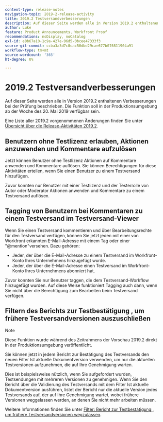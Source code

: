 ```yaml
---
content-type: release-notes
navigation-topic: 2019-2-release-activity
title: 2019.2 Testversandverbesserungen
description: Auf dieser Seite werden alle in Version 2019.2 enthaltenen Verbesserungen bei der Prüfung beschrieben. Die Funktion soll in der Produktionsumgebung ab der Woche des 20. Mai 2019 verfügbar sein.
author: Luke
feature: Product Announcements, Workfront Proof
recommendations: noDisplay, noCatalog
exl-id: e8b67a10-1c9a-427e-96d5-0bcee47333f3
source-git-commit: ccba3a3d7c0cac50dbd29cae677b076811904a91
workflow-type: tm+mt
source-wordcount: '365'
ht-degree: 0%

---
```


# 2019.2 Testversandverbesserungen

Auf dieser Seite werden alle in Version 2019.2 enthaltenen Verbesserungen bei der Prüfung beschrieben. Die Funktion soll in der Produktionsumgebung ab der Woche des 20. Mai 2019 verfügbar sein.

Eine Liste aller 2019.2 vorgenommenen Änderungen finden Sie unter [Übersicht über die Release-Aktivitäten 2019.2](../../../../product-announcements/product-releases/quarterly-release-archive/2019.2-release-activity/2019.2-release-activity-overview.md).

## Benutzern ohne Testlizenz erlauben, Aktionen anzuwenden und Kommentare aufzulösen

Jetzt können Benutzer ohne Testlizenz Aktionen auf Kommentare anwenden und Kommentare auflösen. Sie können Berechtigungen für diese Aktivitäten erteilen, wenn Sie einen Benutzer zu einem Testversand hinzufügen.

Zuvor konnten nur Benutzer mit einer Testlizenz und der Testerrolle von Autor oder Moderator Aktionen anwenden und Kommentare zu einem Testversand auflösen.

## Tagging von Benutzern bei Kommentaren zu einem Testversand im Testversand-Viewer

Wenn Sie einen Testversand kommentieren und über Bearbeitungsrechte für den Testversand verfügen, können Sie jetzt jeden mit einer von Workfront erkannten E-Mail-Adresse mit einem Tag oder einer &quot;@mention&quot;versehen. Dazu gehören:

* Jeder, der über die E-Mail-Adresse zu einem Testversand im Workfront-Konto Ihres Unternehmens hinzugefügt wurde.
* Jeder, der über die E-Mail-Adresse einen Testversand im Workfront-Konto Ihres Unternehmens abonniert hat.

Zuvor konnten Sie nur Benutzer taggen, die dem Testversand-Workflow hinzugefügt wurden. Auf diese Weise funktioniert Tagging auch dann, wenn Sie nicht über die Berechtigung zum Bearbeiten beim Testversand verfügen.

## Filtern des Berichts zur Testbestätigung , um frühere Testversandversionen auszuschließen

>[!NOTE]
>
>Diese Funktion wurde während des Zeitrahmens der Vorschau 2019.2 direkt in der Produktionsumgebung veröffentlicht.

Sie können jetzt in jedem Bericht zur Bestätigung des Testversands den neuen Filter Ist aktuelle Dokumentversion verwenden, um nur die aktuellen Testversionen aufzunehmen, die auf Ihre Genehmigung warten.

Dies ist beispielsweise nützlich, wenn Sie aufgefordert wurden, Testsendungen mit mehreren Versionen zu genehmigen. Wenn Sie den Bericht über die Validierung des Testversands mit dem Filter Ist aktuelle Dokumentversion ausführen, listet der Bericht nur die aktuelle Version jedes Testversands auf, der auf Ihre Genehmigung wartet, wobei frühere Versionen weggelassen werden, an denen Sie nicht mehr arbeiten müssen.

Weitere Informationen finden Sie unter [Filter: Bericht zur Testbestätigung , um frühere Testversandversionen wegzulassen](../../../../reports-and-dashboards/reports/custom-view-filter-grouping-samples/filter-proof-approval-report.md).

